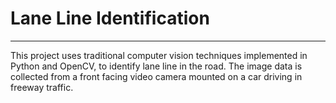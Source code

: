 # Lane Line Identification
***
This project uses traditional computer vision techniques implemented in Python and OpenCV, to identify lane line in the road. The image data is collected from a front facing video camera mounted on a car driving in freeway traffic.
